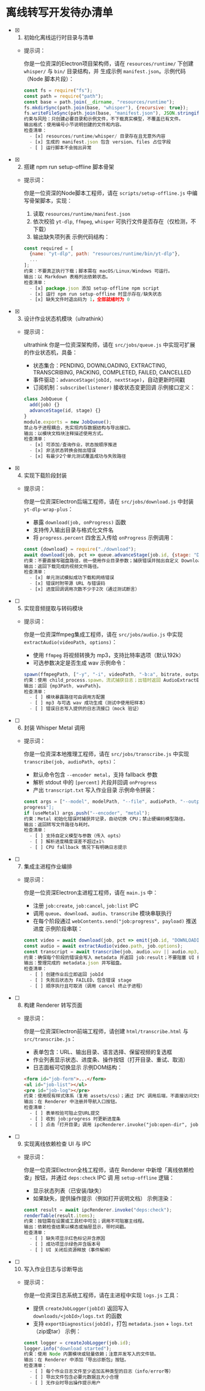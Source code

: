 # 离线转写开发待办清单

  - [x] 1. 初始化离线运行时目录与清单
      - 提示词：

        你是一位资深的Electron项目架构师，请在 `resources/runtime/` 下创建 `whisper/` 与 `bin/` 目录结构，并
        生成示例 `manifest.json`。示例代码（Node 脚本片段）：
        ```js
        const fs = require("fs");
        const path = require("path");
        const base = path.join(__dirname, "resources/runtime");
        fs.mkdirSync(path.join(base, "whisper"), {recursive: true});
        fs.writeFileSync(path.join(base, "manifest.json"), JSON.stringify({version: "0.0.0"}, null, 2));
        约束与风险：只创建必要目录和示例文件，不下载真实模型，不覆盖已有文件。
        输出格式：使用编号小节说明创建的文件和内容。
        检查清单：
          - [x] resources/runtime/whisper/ 目录存在且无意外内容
          - [x] 生成的 manifest.json 包含 version、files 占位字段
          - [ ] 运行脚本不会抛出异常


  - [x] 2. 搭建 npm run setup-offline 脚本骨架
      - 提示词：

        你是一位资深的Node脚本工程师，请在 `scripts/setup-offline.js` 中编写骨架脚本，实现：
        1. 读取 `resources/runtime/manifest.json`
        2. 依次校验 `yt-dlp`, `ffmpeg`, `whisper` 可执行文件是否存在（仅检测，不下载）
        3. 输出缺失项列表
        示例代码结构：
        ```js
        const required = [
          {name: "yt-dlp", path: "resources/runtime/bin/yt-dlp"},
          ...
        ];
        约束：不要真正执行下载；脚本需在 macOS/Linux/Windows 可运行。
        输出：以 Markdown 表格列出依赖状态。
        检查清单：
          - [x] package.json 添加 setup-offline npm script
          - [x] 运行 npm run setup-offline 时显示存在/缺失状态
          - [x] 缺失文件时退出码为 1，全部就绪时为 0


  - [x] 3. 设计作业状态机模块（ultrathink）
      - 提示词：

        ultrathink 你是一位资深架构师，请在 `src/jobs/queue.js` 中实现可扩展的作业状态机，具备：
        - 状态集合：PENDING, DOWNLOADING, EXTRACTING, TRANSCRIBING, PACKING, COMPLETED, FAILED, CANCELLED
        - 事件驱动：`advanceStage(jobId, nextStage)`，自动更新时间戳
        - 订阅机制：`subscribe(listener)` 接收状态变更回调
        示例接口定义：
        ```js
        class JobQueue {
          add(job) {}
          advanceStage(id, stage) {}
        }
        module.exports = new JobQueue();
        禁止与子进程耦合，先实现内存数据结构与导出接口。
        输出：以模块文档块注释描述使用方式。
        检查清单：
          - [x] 可添加/查询作业，状态按顺序推进
          - [x] 非法状态转换会抛出错误
          - [x] 有最少2个单元测试覆盖成功与失败路径


  - [x] 4. 实现下载阶段封装
      - 提示词：

        你是一位资深Electron后端工程师，请在 `src/jobs/download.js` 中封装 `yt-dlp-wrap-plus`：
        - 暴露 `download(job, onProgress)` 函数
        - 支持传入输出目录与格式化文件名
        - 将 `progress.percent` 四舍五入传给 `onProgress`
        示例调用：
        ```js
        const {download} = require("./download");
        await download(job, pct => queue.advanceStage(job.id, {stage: "DOWNLOADING", percent: pct}));
        约束：不要直接写磁盘路径，统一使用作业目录参数；捕获错误并抛出自定义 DownloadError。
        输出：返回下载完成的视频文件路径。
        检查清单：
          - [x] 单元测试模拟成功下载和网络错误
          - [x] 错误时附带源 URL 与错误码
          - [x] 进度回调调用次数不少于2次（通过测试断言）


  - [ ] 5. 实现音频提取与转码模块
      - 提示词：

        你是一位资深ffmpeg集成工程师，请在 `src/jobs/audio.js` 中实现 `extractAudio(videoPath, options)`：
        - 使用 `ffmpeg` 将视频转换为 mp3，支持比特率选项（默认192k）
        - 可选参数决定是否生成 wav
        示例命令：
        ```js
        spawn(ffmpegPath, ["-y", "-i", videoPath, "-b:a", bitrate, outputMp3]);
        约束：使用 child_process.spawn，流式捕获日志；出错时返回 AudioExtractError。
        输出：返回 {mp3Path, wavPath}。
        检查清单：
          - [ ] 模块暴露路径可由调用方配置
          - [ ] mp3 与可选 wav 成功生成（测试中使用短样本）
          - [ ] 错误日志写入提供的日志流接口（mock 验证）


  - [ ] 6. 封装 Whisper Metal 调用
      - 提示词：

        你是一位资深本地推理工程师，请在 `src/jobs/transcribe.js` 中实现 `transcribe(job, audioPath,
        opts)`：
        - 默认命令包含 `--encoder metal`，支持 fallback 参数
        - 解析 stdout 中的 `[percent]` 片段并回调 `onProgress`
        - 产出 `transcript.txt` 写入作业目录
        示例命令拼装：
        ```js
        const args = ["--model", modelPath, "--file", audioPath, "--output-format", "txt", "--print-
        progress"];
        if (useMetal) args.push("--encoder", "metal");
        约束：Metal 初始化错误时捕获并记录，自动切换 CPU；禁止硬编码模型路径。
        输出：返回转写文件路径与耗时。
        检查清单：
          - [ ] 支持自定义模型与参数（传入 opts）
          - [ ] 解析进度精度误差不超过±1%
          - [ ] CPU fallback 情况下有明确日志提示


  - [ ] 7. 集成主进程作业编排
      - 提示词：

        你是一位资深Electron主进程工程师，请在 `main.js` 中：
        - 注册 `job:create`, `job:cancel`, `job:list` IPC
        - 调用 `queue`、`download`、`audio`、`transcribe` 模块串联执行
        - 在每个阶段通过 `webContents.send("job:progress", payload)` 推送进度
        示例阶段串联：
        ```js
        const video = await download(job, pct => emit(job.id, "DOWNLOADING", pct));
        const audio = await extractAudio(video.path, job.options);
        const transcript = await transcribe(job, audio.wav || audio.mp3, options);
        约束：确保每个阶段的错误会写入 metadata 并返回 job:result；不要阻塞 UI 线程。
        输出：整理完成的 metadata.json 并写磁盘。
        检查清单：
          - [ ] 创建作业后立即返回 jobId
          - [ ] 失败后状态为 FAILED，包含错误 stage
          - [ ] 顺序执行且可取消（调用 cancel 终止子进程）


  - [ ] 8. 构建 Renderer 转写页面
      - 提示词：

        你是一位资深Electron前端工程师，请创建 `html/transcribe.html` 与 `src/transcribe.js`：
        - 表单包含：URL、输出目录、语言选择、保留视频的复选框
        - 作业列表显示状态、进度条、操作按钮（打开目录、重试、取消）
        - 日志面板可切换显示
        示例DOM结构：
        ```html
        <form id="job-form">...</form>
        <ul id="job-list"></ul>
        <pre id="job-log"></pre>
        约束：使用现有样式体系（复用 assets/css）；通过 IPC 调用后端，不直接访问文件系统。
        输出：在 Renderer 中注册并导航入口按钮。
        检查清单：
          - [ ] 表单校验可阻止空URL提交
          - [ ] 收到 job:progress 时更新进度条
          - [ ] 点击「打开目录」调用 ipcRenderer.invoke("job:open-dir", jobId)


  - [ ] 9. 实现离线依赖检查 UI 与 IPC
      - 提示词：

        你是一位资深Electron全栈工程师，请在 Renderer 中新增「离线依赖检查」按钮，并通过 `deps:check` IPC 调
        用 `setup-offline` 逻辑：
        - 显示状态列表（已安装/缺失）
        - 如果缺失，提供操作提示（例如打开说明文档）
        示例渲染：
        ```js
        const result = await ipcRenderer.invoke("deps:check");
        renderTable(result.items);
        约束：按钮需在设置或工具栏中可见；调用不可阻塞主线程。
        输出：依赖检查结果以模态或抽屉显示，带时间戳。
        检查清单：
          - [ ] 缺失项显示红色标记并含原因
          - [ ] 成功项显示绿色并含版本号
          - [ ] UI 关闭后资源释放（事件解绑）


  - [ ] 10. 写入作业日志与诊断导出
      - 提示词：

        你是一位资深日志系统工程师，请在主进程中实现 `logs.js` 工具：
        - 提供 `createJobLogger(jobId)` 返回写入 `downloads/<jobId>/logs.txt` 的函数
        - 支持 `exportDiagnostics(jobId)`，打包 `metadata.json` + `logs.txt`（zip或tar）
        示例：
        ```js
        const logger = createJobLogger(job.id);
        logger.info("download started");
        约束：使用 Node 内置模块或轻量依赖；注意并发写入的文件锁。
        输出：在 Renderer 中添加「导出诊断包」按钮。
        检查清单：
          - [ ] 每个作业日志文件至少追加五种类型的日志（info/error等）
          - [ ] 导出文件包含必要元数据且大小合理
          - [ ] 无作业时导出操作提示用户